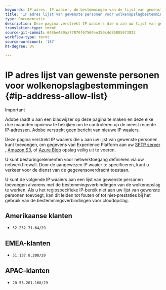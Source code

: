 ```yaml
---
keywords: IP adres, IP waaier, de bestemmingen van de lijst van gewenste personen
title: 'IP adres lijst van gewenste personen voor wolkenopslagbestemmingen '
type: Documentatie
description: Deze pagina verstrekt IP waaiers die u aan uw lijst van gewenste personen kunt toevoegen, om gegevens van Experience Platform aan uw server SFTP, Amazon S3, of opslag van Azure Blob veilig uit te voeren.
translation-type: tm+mt
source-git-commit: 648be489aa77870f67564ee350c4d85885673832
workflow-type: tm+mt
source-wordcount: '187'
ht-degree: 0%

---
```



# IP adres lijst van gewenste personen voor wolkenopslagbestemmingen {#ip-address-allow-list}

>[!IMPORTANT]
>
> Adobe raadt u aan een bladwijzer op deze pagina te maken en deze elke drie maanden opnieuw te bekijken om te controleren op de meest recente IP-adressen. Adobe verstrekt geen bericht van nieuwe IP waaiers.

Deze pagina verstrekt IP waaiers die u aan uw lijst van gewenste personen kunt toevoegen, om gegevens van Experience Platform aan uw [SFTP server ](./sftp.md), [Amazon S3](./amazon-s3.md), of [Azure Blob](./azure-blob.md) opslag veilig uit te voeren.

U kunt besturingselementen voor netwerktoegang definiëren via uw netwerkfirewall. Door de aangewezen IP waaier te specificeren, kunt u verkeer voor de dienst van de gegevensoverdracht toestaan.

U kunt de volgende IP waaiers aan een lijst van gewenste personen toevoegen alvorens met de bestemmingsverbindingen van de wolkenopslag te werken. Als u het regiospecifieke IP-bereik niet aan uw lijst van gewenste personen toevoegt, kan dit leiden tot fouten of tot niet-prestaties bij het gebruik van de bestemmingsverbindingen voor cloudopslag.

## Amerikaanse klanten

* `52.252.71.64/29`

## EMEA-klanten

* `51.137.8.208/29`

## APAC-klanten

* `20.53.201.168/29`